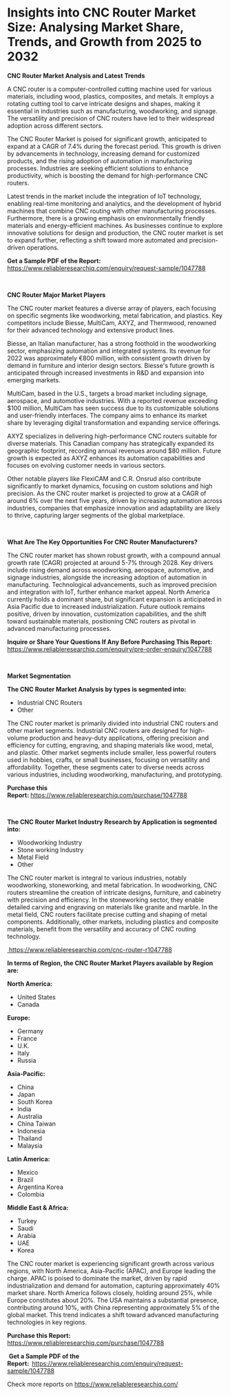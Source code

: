 <p><h1>Insights into CNC Router Market Size: Analysing Market Share, Trends, and Growth from 2025 to 2032</h1></p><p><strong>CNC Router Market Analysis and Latest Trends</strong></p>
<p><p>A CNC router is a computer-controlled cutting machine used for various materials, including wood, plastics, composites, and metals. It employs a rotating cutting tool to carve intricate designs and shapes, making it essential in industries such as manufacturing, woodworking, and signage. The versatility and precision of CNC routers have led to their widespread adoption across different sectors.</p><p>The CNC Router Market is poised for significant growth, anticipated to expand at a CAGR of 7.4% during the forecast period. This growth is driven by advancements in technology, increasing demand for customized products, and the rising adoption of automation in manufacturing processes. Industries are seeking efficient solutions to enhance productivity, which is boosting the demand for high-performance CNC routers.</p><p>Latest trends in the market include the integration of IoT technology, enabling real-time monitoring and analytics, and the development of hybrid machines that combine CNC routing with other manufacturing processes. Furthermore, there is a growing emphasis on environmentally friendly materials and energy-efficient machines. As businesses continue to explore innovative solutions for design and production, the CNC router market is set to expand further, reflecting a shift toward more automated and precision-driven operations.</p></p>
<p><strong>Get a Sample PDF of the Report:&nbsp;</strong> <a href="https://www.reliableresearchiq.com/enquiry/request-sample/1047788?utm_campaign=3296&utm_medium=2&utm_source=Github&utm_content=ia&utm_term=08042025&utm_id=cnc-router">https://www.reliableresearchiq.com/enquiry/request-sample/1047788</a></p>
<p>&nbsp;</p>
<p><strong>CNC Router Major Market Players</strong></p>
<p><p>The CNC router market features a diverse array of players, each focusing on specific segments like woodworking, metal fabrication, and plastics. Key competitors include Biesse, MultiCam, AXYZ, and Thermwood, renowned for their advanced technology and extensive product lines.</p><p>Biesse, an Italian manufacturer, has a strong foothold in the woodworking sector, emphasizing automation and integrated systems. Its revenue for 2022 was approximately €800 million, with consistent growth driven by demand in furniture and interior design sectors. Biesse's future growth is anticipated through increased investments in R&D and expansion into emerging markets.</p><p>MultiCam, based in the U.S., targets a broad market including signage, aerospace, and automotive industries. With a reported revenue exceeding $100 million, MultiCam has seen success due to its customizable solutions and user-friendly interfaces. The company aims to enhance its market share by leveraging digital transformation and expanding service offerings.</p><p>AXYZ specializes in delivering high-performance CNC routers suitable for diverse materials. This Canadian company has strategically expanded its geographic footprint, recording annual revenues around $80 million. Future growth is expected as AXYZ enhances its automation capabilities and focuses on evolving customer needs in various sectors.</p><p>Other notable players like FlexiCAM and C.R. Onsrud also contribute significantly to market dynamics, focusing on custom solutions and high precision. As the CNC router market is projected to grow at a CAGR of around 6% over the next five years, driven by increasing automation across industries, companies that emphasize innovation and adaptability are likely to thrive, capturing larger segments of the global marketplace.</p></p>
<p>&nbsp;</p>
<p><strong>What Are The Key Opportunities For CNC Router Manufacturers?</strong></p>
<p><p>The CNC router market has shown robust growth, with a compound annual growth rate (CAGR) projected at around 5-7% through 2028. Key drivers include rising demand across woodworking, aerospace, automotive, and signage industries, alongside the increasing adoption of automation in manufacturing. Technological advancements, such as improved precision and integration with IoT, further enhance market appeal. North America currently holds a dominant share, but significant expansion is anticipated in Asia Pacific due to increased industrialization. Future outlook remains positive, driven by innovation, customization capabilities, and the shift toward sustainable materials, positioning CNC routers as pivotal in advanced manufacturing processes.</p></p>
<p><strong>Inquire or Share Your Questions If Any Before Purchasing This Report:</strong> <a href="https://www.reliableresearchiq.com/enquiry/pre-order-enquiry/1047788?utm_campaign=3296&utm_medium=2&utm_source=Github&utm_content=ia&utm_term=08042025&utm_id=cnc-router">https://www.reliableresearchiq.com/enquiry/pre-order-enquiry/1047788</a></p>
<p>&nbsp;</p>
<p><strong>Market Segmentation</strong></p>
<p><strong>The CNC Router Market Analysis by types is segmented into:</strong></p>
<p><ul><li>Industrial CNC Routers</li><li>Other</li></ul></p>
<p><p>The CNC router market is primarily divided into industrial CNC routers and other market segments. Industrial CNC routers are designed for high-volume production and heavy-duty applications, offering precision and efficiency for cutting, engraving, and shaping materials like wood, metal, and plastic. Other market segments include smaller, less powerful routers used in hobbies, crafts, or small businesses, focusing on versatility and affordability. Together, these segments cater to diverse needs across various industries, including woodworking, manufacturing, and prototyping.</p></p>
<p><strong>Purchase this Report:&nbsp;</strong><a href="https://www.reliableresearchiq.com/purchase/1047788?utm_campaign=3296&utm_medium=2&utm_source=Github&utm_content=ia&utm_term=08042025&utm_id=cnc-router">https://www.reliableresearchiq.com/purchase/1047788</a></p>
<p>&nbsp;</p>
<p><strong>The CNC Router Market Industry Research by Application is segmented into:</strong></p>
<p><ul><li>Woodworking Industry</li><li>Stone working Industry</li><li>Metal Field</li><li>Other</li></ul></p>
<p><p>The CNC router market is integral to various industries, notably woodworking, stoneworking, and metal fabrication. In woodworking, CNC routers streamline the creation of intricate designs, furniture, and cabinetry with precision and efficiency. In the stoneworking sector, they enable detailed carving and engraving on materials like granite and marble. In the metal field, CNC routers facilitate precise cutting and shaping of metal components. Additionally, other markets, including plastics and composite materials, benefit from the versatility and accuracy of CNC routing technology.</p></p>
<p><a href="https://www.reliableresearchiq.com/cnc-router-r1047788?utm_campaign=3296&utm_medium=2&utm_source=Github&utm_content=ia&utm_term=08042025&utm_id=cnc-router">&nbsp;https://www.reliableresearchiq.com/cnc-router-r1047788</a></p>
<p><strong>In terms of Region, the CNC Router Market Players available by Region are:</strong></p>
<p>
    <p> <strong> North America: </strong>
        <ul>
            <li>United States</li>
            <li>Canada</li>
        </ul>
        </p> 
    <p> <strong> Europe: </strong>
        <ul>
            <li>Germany</li>
            <li>France</li>
            <li>U.K.</li>
            <li>Italy</li>
            <li>Russia</li>
        </ul>
        </p> 
    <p> <strong> Asia-Pacific: </strong>
        <ul>
            <li>China</li>
            <li>Japan</li>
            <li>South Korea</li>
            <li>India</li>
            <li>Australia</li>
            <li>China Taiwan</li>
            <li>Indonesia</li>
            <li>Thailand</li>
            <li>Malaysia</li>
        </ul>
        </p> 
    <p> <strong> Latin America: </strong>
        <ul>
            <li>Mexico</li>
            <li>Brazil</li>
            <li>Argentina Korea</li>
            <li>Colombia</li>
        </ul>
        </p> 
    <p> <strong> Middle East & Africa: </strong>
        <ul>
            <li>Turkey</li>
            <li>Saudi</li>
            <li>Arabia</li>
            <li>UAE</li>
            <li>Korea</li>
        </ul>
    </p>
    </p>
<p><p>The CNC router market is experiencing significant growth across various regions, with North America, Asia-Pacific (APAC), and Europe leading the charge. APAC is poised to dominate the market, driven by rapid industrialization and demand for automation, capturing approximately 40% market share. North America follows closely, holding around 25%, while Europe constitutes about 20%. The USA maintains a substantial presence, contributing around 10%, with China representing approximately 5% of the global market. This trend indicates a shift toward advanced manufacturing technologies in key regions.</p></p>
<p><strong>Purchase this Report: </strong><a href="https://www.reliableresearchiq.com/purchase/1047788?utm_campaign=3296&utm_medium=2&utm_source=Github&utm_content=ia&utm_term=08042025&utm_id=cnc-router">https://www.reliableresearchiq.com/purchase/1047788</a></p>
<p>&nbsp;<strong>Get a Sample PDF of the Report:&nbsp;&nbsp;</strong><a href="https://www.reliableresearchiq.com/enquiry/request-sample/1047788?utm_campaign=3296&utm_medium=2&utm_source=Github&utm_content=ia&utm_term=08042025&utm_id=cnc-router">https://www.reliableresearchiq.com/enquiry/request-sample/1047788</a></p>
<p><strong></strong></p>
<p>Check more reports on <a href="https://www.reliableresearchiq.com/?utm_campaign=3296&utm_medium=2&utm_source=Github&utm_content=ia&utm_term=08042025&utm_id=cnc-router">https://www.reliableresearchiq.com/</a></p>